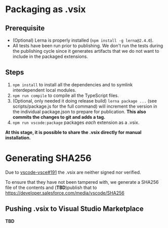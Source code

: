 # Packaging as .vsix

## Prerequisite

- (Optional) Lerna is properly installed (`npm install -g lerna@2.4.0`).
- All tests have been run prior to publishing. We don't run the tests during the
  publishing cycle since it generates artifacts that we do not want to include
  in the packaged extensions.

## Steps

1. `npm install` to install all the dependencies and to symlink interdependent
   local modules.
1. `npm run compile` to compile all the TypeScript files.
1. (Optional, only needed it doing release build) `lerna package ...` (see scripts/package.js for the full command) will
   increment the version in the individual package.json to prepare for
   publication. **This also commits the changes to git and adds a tag.**
1. `npm run vscode:package` packages _each_ extension as a .vsix.

**At this stage, it is possible to share the .vsix directly for manual installation.**

# Generating SHA256

Due to [vscode-vsce#191](https://github.com/Microsoft/vscode-vsce/issues/191)
the .vsix are neither signed nor verified.

To ensure that they have not been
tampered with, we generate a SHA256 file of the contents and (**TBD**)publish that to
https://developer.salesforce.com/media/vscode/SHA256

## Pushing .vsix to Visual Studio Marketplace

**TBD**
